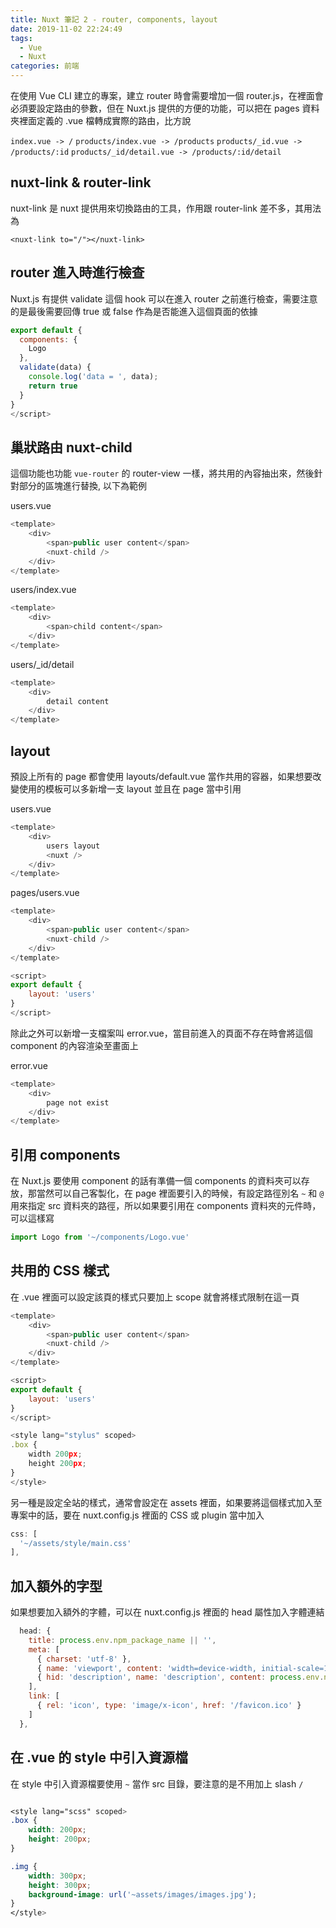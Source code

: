 ```yaml
---
title: Nuxt 筆記 2 - router, components, layout
date: 2019-11-02 22:24:49
tags:
  - Vue
  - Nuxt
categories: 前端
---
```


在使用 Vue CLI 建立的專案，建立 router 時會需要增加一個 router.js，在裡面會必須要設定路由的參數，但在 Nuxt.js 提供的方便的功能，可以把在 pages 資料夾裡面定義的 .vue 檔轉成實際的路由，比方說

`index.vue -> /`
`products/index.vue -> /products`
`products/_id.vue -> /products/:id`
`products/_id/detail.vue -> /products/:id/detail`

## nuxt-link & router-link
nuxt-link 是 nuxt 提供用來切換路由的工具，作用跟 router-link 差不多，其用法為

`<nuxt-link to="/"></nuxt-link>`

## router 進入時進行檢查
Nuxt.js 有提供 validate 這個 hook 可以在進入 router 之前進行檢查，需要注意的是最後需要回傳 true 或 false 作為是否能進入這個頁面的依據

``` JavaScript
export default {
  components: {
    Logo
  },
  validate(data) {
    console.log('data = ', data);
    return true
  }
}
</script>
```

## 巢狀路由 nuxt-child
這個功能也功能 `vue-router` 的 router-view 一樣，將共用的內容抽出來，然後針對部分的區塊進行替換, 以下為範例

users.vue
``` JavaScript
<template>
    <div>
        <span>public user content</span>
        <nuxt-child />
    </div>
</template>
```

users/index.vue
``` JavaScript
<template>
    <div>
        <span>child content</span>
    </div>
</template>
```

users/_id/detail
``` JavaScript
<template>
    <div>
        detail content
    </div>
</template>
```
## layout
預設上所有的 page 都會使用 layouts/default.vue 當作共用的容器，如果想要改變使用的模板可以多新增一支 layout 並且在 page 當中引用

users.vue
``` JavaScript
<template>
    <div>
        users layout
        <nuxt />
    </div>
</template>
```

pages/users.vue
``` JavaScript
<template>
    <div>
        <span>public user content</span>
        <nuxt-child />
    </div>
</template>

<script>
export default {
    layout: 'users'
}
</script>
```

除此之外可以新增一支檔案叫 error.vue，當目前進入的頁面不存在時會將這個 component 的內容渲染至畫面上

error.vue
``` JavaScript
<template>
    <div>
        page not exist
    </div>
</template>
```

## 引用 components
在 Nuxt.js 要使用 component 的話有準備一個 components 的資料夾可以存放，那當然可以自己客製化，在 page 裡面要引入的時候，有設定路徑別名 `~` 和 `@` 用來指定 src 資料夾的路徑，所以如果要引用在 components 資料夾的元件時，可以這樣寫

``` JavaScript
import Logo from '~/components/Logo.vue'
```

## 共用的 CSS 樣式
在 .vue 裡面可以設定該頁的樣式只要加上 scope 就會將樣式限制在這一頁

``` JavaScript
<template>
    <div>
        <span>public user content</span>
        <nuxt-child />
    </div>
</template>

<script>
export default {
    layout: 'users'
}
</script>

<style lang="stylus" scoped>
.box {
    width 200px;
    height 200px;
}
</style>
```

另一種是設定全站的樣式，通常會設定在 assets 裡面，如果要將這個樣式加入至專案中的話，要在 nuxt.config.js 裡面的 CSS 或 plugin 當中加入

``` JavaScript
css: [
  '~/assets/style/main.css'
],
```

## 加入額外的字型
如果想要加入額外的字體，可以在 nuxt.config.js 裡面的 head 屬性加入字體連結
``` JavaScript
  head: {
    title: process.env.npm_package_name || '',
    meta: [
      { charset: 'utf-8' },
      { name: 'viewport', content: 'width=device-width, initial-scale=1' },
      { hid: 'description', name: 'description', content: process.env.npm_package_description || '' }
    ],
    link: [
      { rel: 'icon', type: 'image/x-icon', href: '/favicon.ico' }
    ]
  },
```

## 在 .vue 的 style 中引入資源檔
在 style 中引入資源檔要使用 `~` 當作 src 目錄，要注意的是不用加上 slash `/`
``` SCSS

<style lang="scss" scoped>
.box {
    width: 200px;
    height: 200px;
}

.img {
    width: 300px;
    height: 300px;
    background-image: url('~assets/images/images.jpg');
}
</style>
```
